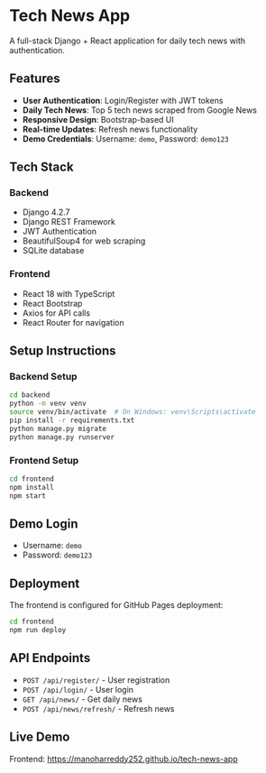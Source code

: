 # Tech News App

A full-stack Django + React application for daily tech news with authentication.

## Features

- **User Authentication**: Login/Register with JWT tokens
- **Daily Tech News**: Top 5 tech news scraped from Google News
- **Responsive Design**: Bootstrap-based UI
- **Real-time Updates**: Refresh news functionality
- **Demo Credentials**: Username: `demo`, Password: `demo123`

## Tech Stack

### Backend
- Django 4.2.7
- Django REST Framework
- JWT Authentication
- BeautifulSoup4 for web scraping
- SQLite database

### Frontend
- React 18 with TypeScript
- React Bootstrap
- Axios for API calls
- React Router for navigation

## Setup Instructions

### Backend Setup
```bash
cd backend
python -m venv venv
source venv/bin/activate  # On Windows: venv\Scripts\activate
pip install -r requirements.txt
python manage.py migrate
python manage.py runserver
```

### Frontend Setup
```bash
cd frontend
npm install
npm start
```

## Demo Login
- Username: `demo`
- Password: `demo123`

## Deployment

The frontend is configured for GitHub Pages deployment:
```bash
cd frontend
npm run deploy
```

## API Endpoints

- `POST /api/register/` - User registration
- `POST /api/login/` - User login
- `GET /api/news/` - Get daily news
- `POST /api/news/refresh/` - Refresh news

## Live Demo

Frontend: https://manoharreddy252.github.io/tech-news-app